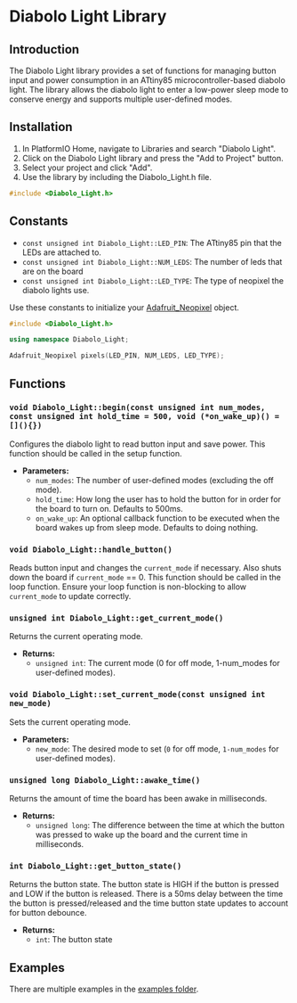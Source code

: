 # Diabolo Light Library

## Introduction

The Diabolo Light library provides a set of functions for managing button input and power consumption in an ATtiny85 microcontroller-based diabolo light. The library allows the diabolo light to enter a low-power sleep mode to conserve energy and supports multiple user-defined modes.

## Installation

1. In PlatformIO Home, navigate to Libraries and search "Diabolo Light".
2. Click on the Diabolo Light library and press the "Add to Project" button.
3. Select your project and click "Add".
4. Use the library by including the Diabolo_Light.h file.

```cpp
#include <Diabolo_Light.h>
```

## Constants

- `const unsigned int Diabolo_Light::LED_PIN`: The ATtiny85 pin that the LEDs are attached to.
- `const unsigned int Diabolo_Light::NUM_LEDS`: The number of leds that are on the board
- `const unsigned int Diabolo_Light::LED_TYPE`: The type of neopixel the diabolo lights use.

Use these constants to initialize your [Adafruit_Neopixel](https://github.com/adafruit/Adafruit_NeoPixel) object.

```cpp
#include <Diabolo_Light.h>

using namespace Diabolo_Light;

Adafruit_Neopixel pixels(LED_PIN, NUM_LEDS, LED_TYPE);
```

## Functions

### `void Diabolo_Light::begin(const unsigned int num_modes, const unsigned int hold_time = 500, void (*on_wake_up)() = [](){})`

Configures the diabolo light to read button input and save power. This function should be called in the setup function.

- **Parameters:**
  - `num_modes`: The number of user-defined modes (excluding the off mode).
  - `hold_time`: How long the user has to hold the button for in order for the board to turn on. Defaults to 500ms.
  - `on_wake_up`: An optional callback function to be executed when the board wakes up from sleep mode. Defaults to doing nothing.

### `void Diabolo_Light::handle_button()`

Reads button input and changes the `current_mode` if necessary. Also shuts down the board if `current_mode` == 0. This function should be called in the loop function. Ensure your loop function is non-blocking to allow `current_mode` to update correctly.

### `unsigned int Diabolo_Light::get_current_mode()`

Returns the current operating mode.

- **Returns:**
  - `unsigned int`: The current mode (0 for off mode, 1-num_modes for user-defined modes).

### `void Diabolo_Light::set_current_mode(const unsigned int new_mode)`

Sets the current operating mode.

- **Parameters:**
  - `new_mode`: The desired mode to set (`0` for off mode, `1-num_modes` for user-defined modes).

### `unsigned long Diabolo_Light::awake_time()`

Returns the amount of time the board has been awake in milliseconds.

- **Returns:**
  - `unsigned long`: The difference between the time at which the button was pressed to wake up the board and the current time in milliseconds.

### `int Diabolo_Light::get_button_state()`

Returns the button state. The button state is HIGH if the button is pressed and LOW if the button is released. There is a 50ms delay between the time the button is pressed/released and the time button state updates to account for button debounce.

- **Returns:**
  - `int`: The button state

## Examples

There are multiple examples in the [examples folder](https://github.com/ChaosNuggets/Diabolo_Light/tree/main/examples).